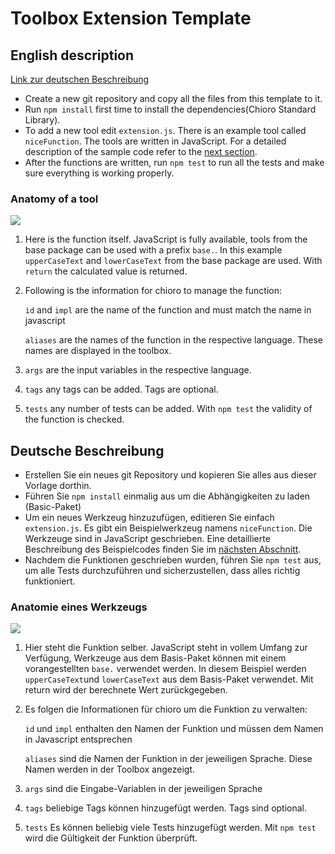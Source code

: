 # Toolbox Extension Template


## English description
[Link zur deutschen Beschreibung](#deutsche-beschreibung)

- Create a new git repository and copy all the files from this template to it.
- Run `npm install` first time to install the dependencies(Chioro Standard Library).
- To add a new tool edit ``extension.js``.
  There is an example tool called ``niceFunction``. The tools are written in JavaScript. For a detailed description of the sample code refer to the [next section](#anatomy-of-a-tool).
- After the functions are written, run `npm test` to run all the tests and make sure everything is working properly.

### Anatomy of a tool


![](https://chioro.ams3.digitaloceanspaces.com/images_toolbox/function_overview.png)

1. Here is the function itself. JavaScript is fully available, tools from the base package can be used with a prefix ``base.``. In this example ``upperCaseText`` and ``lowerCaseText`` from the base package are used.
   With ``return`` the calculated value is returned.
2. Following is the information for chioro to manage the function:

   ``id`` and ``impl`` are the name of the function and must match the name in javascript

   ``aliases`` are the names of the function in the respective language. These names are displayed in the toolbox.

3. ``args`` are the input variables in the respective language.

4. ``tags`` any tags can be added. Tags are optional.
5. ``tests`` any number of tests can be added. With ``npm test`` the validity of the function is checked.




## Deutsche Beschreibung

- Erstellen Sie ein neues git Repository und kopieren Sie alles aus dieser Vorlage dorthin.
- Führen Sie `npm install` einmalig aus um die Abhängigkeiten zu laden (Basic-Paket)
- Um ein neues Werkzeug hinzuzufügen, editieren Sie einfach ``extension.js``.
  Es gibt ein Beispielwerkzeug namens ``niceFunction``. Die Werkzeuge sind in JavaScript geschrieben. Eine detaillierte Beschreibung des Beispielcodes finden Sie im [nächsten Abschnitt](#anatomie-eines-werkzeugs).
- Nachdem die Funktionen geschrieben wurden, führen Sie `npm test` aus, um alle Tests durchzuführen und sicherzustellen, dass alles richtig funktioniert.


### Anatomie eines Werkzeugs

![](https://chioro.ams3.digitaloceanspaces.com/images_toolbox/function_overview.png)

1. Hier steht die Funktion selber. JavaScript steht in vollem Umfang zur Verfügung, Werkzeuge aus dem Basis-Paket können mit einem vorangestellten ``base.`` verwendet werden. In diesem Beispiel werden ``upperCaseText``und ``lowerCaseText`` aus dem Basis-Paket verwendet.
   Mit return wird der berechnete Wert zurückgegeben.
2. Es folgen die Informationen für chioro um die Funktion zu verwalten:

   ``id`` und ``impl`` enthalten den Namen der Funktion und müssen dem Namen in Javascript entsprechen

   ``aliases`` sind die Namen der Funktion in der jeweiligen Sprache. Diese Namen werden in der Toolbox angezeigt.

3. ``args`` sind die Eingabe-Variablen in der jeweiligen Sprache

4. ``tags`` beliebige Tags können hinzugefügt werden. Tags sind optional.
5. ``tests`` Es können beliebig viele Tests hinzugefügt werden. Mit ``npm test`` wird die Gültigkeit der Funktion überprüft.
